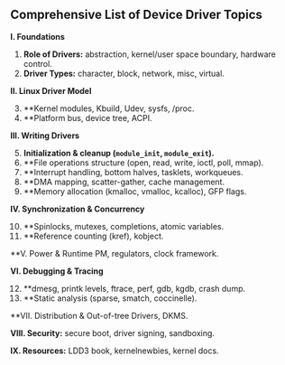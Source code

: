 ## Comprehensive List of Device Driver Topics

**I. Foundations**

1.  **Role of Drivers:** abstraction, kernel/user space boundary, hardware control.
2.  **Driver Types:** character, block, network, misc, virtual.

**II. Linux Driver Model**

3.  **Kernel modules, Kbuild, Udev, sysfs, /proc.
4.  **Platform bus, device tree, ACPI.

**III. Writing Drivers**

5.  **Initialization & cleanup (`module_init`, `module_exit`).**
6.  **File operations structure (open, read, write, ioctl, poll, mmap).
7.  **Interrupt handling, bottom halves, tasklets, workqueues.
8.  **DMA mapping, scatter-gather, cache management.
9.  **Memory allocation (kmalloc, vmalloc, kcalloc), GFP flags.

**IV. Synchronization & Concurrency**

10. **Spinlocks, mutexes, completions, atomic variables.
11. **Reference counting (kref), kobject.

**V. Power & Runtime PM, regulators, clock framework.

**VI. Debugging & Tracing**

12. **dmesg, printk levels, ftrace, perf, gdb, kgdb, crash dump.
13. **Static analysis (sparse, smatch, coccinelle).

**VII. Distribution & Out-of-tree Drivers, DKMS.

**VIII. Security:** secure boot, driver signing, sandboxing.

**IX. Resources:** LDD3 book, kernelnewbies, kernel docs.

